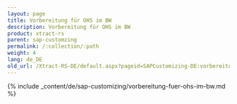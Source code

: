 ```yaml
---
layout: page
title: Vorbereitung für OHS im BW
description: Vorbereitung für OHS im BW
product: xtract-rs
parent: sap-customzing
permalink: /:collection/:path
weight: 4
lang: de_DE
old_url: /Xtract-RS-DE/default.aspx?pageid=SAPCustomizing-DE:vorbereitung-fuer-ohs-im-bw	
---
```


{% include _content/de/sap-customizing/vorbereitung-fuer-ohs-im-bw.md  %}